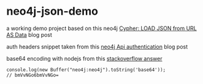 # neo4j-json-demo

a working demo project based on this neo4j [Cypher: LOAD JSON from URL AS Data](https://neo4j.com/blog/cypher-load-json-from-url/) blog post

auth headers snippet taken from this [neo4j Api authentication](http://voidcanvas.com/how-to-write-a-basic-read-write-operation-of-neo4j-with-node-js-in-express-apis/) blog post

base64 encoding with nodejs from this [stackoverflow answer](https://stackoverflow.com/a/6182519/1732222)
```
console.log(new Buffer("neo4j:neo4j").toString('base64'));
// bmVvNGo6bmVvNGo=
```